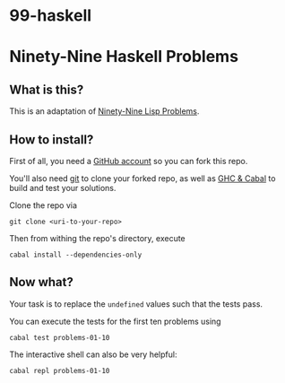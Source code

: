 99-haskell
==========

# Ninety-Nine Haskell Problems

## What is this?

This is an adaptation of [Ninety-Nine Lisp Problems](http://www.ic.unicamp.br/~meidanis/courses/mc336/2006s2/funcional/L-99_Ninety-Nine_Lisp_Problems.html).

## How to install?

First of all, you need a [GitHub account](https://github.com/) so you can fork this repo.

You'll also need [git](http://git-scm.com/) to clone your forked repo, as well as [GHC & Cabal](https://www.haskell.org/platform/) to build and test your solutions.

Clone the repo via
```
git clone <uri-to-your-repo>
```

Then from withing the repo's directory, execute
```
cabal install --dependencies-only
```

## Now what?

Your task is to replace the ```undefined``` values such that the tests pass.

You can execute the tests for the first ten problems using
```
cabal test problems-01-10
```

The interactive shell can also be very helpful:
```
cabal repl problems-01-10
```
